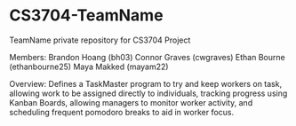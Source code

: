# CS3704-TeamName
TeamName private repository for CS3704 Project

Members:
Brandon Hoang (bh03)
Connor Graves (cwgraves)
Ethan Bourne (ethanbourne25)
Maya Makked (mayam22)

Overview:
Defines a TaskMaster program to try and keep workers on task, allowing work to be assigned directly to individuals, tracking progress using Kanban Boards, allowing managers to monitor worker activity, and scheduling frequent pomodoro breaks to aid in worker focus.
